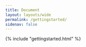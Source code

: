 ```yaml
---
title: Document
layout: layouts/wide
permalink: /gettingstarted/
sidenav: false
---
```


{% include "gettingstarted.html" %}